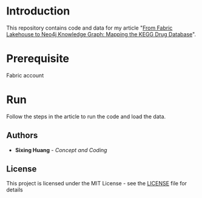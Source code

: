 
  
  

# Introduction

  

This repository contains code and data for my article "[From Fabric Lakehouse to Neo4j Knowledge Graph: Mapping the KEGG Drug Database](https://dgg32.medium.com/tailor-a-multi-model-chatbot-for-a-multi-model-duckdb-8afb7ac4c1fa)".



# Prerequisite

Fabric account


# Run

Follow the steps in the article to run the code and load the data.

## Authors



*  **Sixing Huang** - *Concept and Coding*

  

  

## License

  

  

This project is licensed under the MIT License - see the [LICENSE](LICENSE) file for details
